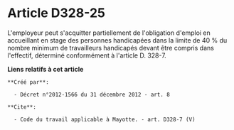 # Article D328-25

L'employeur peut s'acquitter partiellement de l'obligation d'emploi en accueillant en stage des personnes handicapées dans la
limite de 40 % du nombre minimum de travailleurs handicapés devant être compris dans l'effectif, déterminé conformément à
l'article D. 328-7.

**Liens relatifs à cet article**

	**Créé par**:

	  - Décret n°2012-1566 du 31 décembre 2012 - art. 8

	**Cite**:

	  - Code du travail applicable à Mayotte. - art. D328-7 (V)

